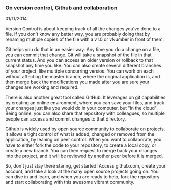 <!-- This template is in markdown, not html, so
  it will not render beautifully when you copy and
  paste it into your github.io site, but it will at
  least be published. Next week you'll be creating a
  blog template using HTML and CSS and you'll be able

  to copy and paste the blog posts from week 1 in there
  to make them pretty next week.

  For now, please replace the title, subtitle (if desired),
  and date with the text you would like. Markdown is pretty
  simple, so you can just feel free to type. =) You'll want
  to delete this chunk of a comment as well. -->

<h3> On version control, Github and collaboration </h3>

01/11/2014

Version Control is about keeping track of all the changes you've done to a file. If you don't know any better way, you are probably doing that by renaming multiple copies of the file with a v1.0 or vNumber in front of them.

Git helps you do that in an easier way. Any time you do a change on a file, you can commit that change. Git will take a snapshot of the file in that current status. And you can access an older version or rollback to that snapshot any time you like. You can also create several different branches of your project, like multiple concurring versios. You can work on each without affecting the master branch, where the original application is, and then merge back the modifications you made after you are sure your changes are working and required.

There is also another great tool called GitHub. It leverages on git capabilities by creating an online environment, where you can save your files, and track your changes just like you would do in your computer, but "in the cloud". Being online, you can also share that repository with colleagues, so multiple people can access and commit changes to that directory.

Github is widely used by open source community to collaborate on projects. It allows a tight control of what is added, changed or removed from the application, by leaning on peer control. When you want to collaborate, you have to either fork the code to your repository, to create a local copy, or create a new branch. You can then request to merge back your changes into the project, and it will  be reviewed by another peer before it is merged.

So, don't just stay there staring, get started! Access github.com, create your account, and take a look at the many open source projects going on. You can dive in and learn, and when you are ready to help, fork the repository and start collaborating with this awesome vibrant community.

